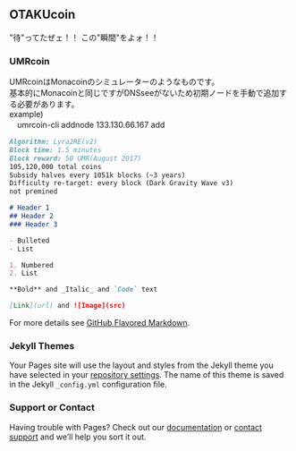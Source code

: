 ## OTAKUcoin

"待"ってたぜェ！！ この"瞬間"をよォ！！

### UMRcoin

UMRcoinはMonacoinのシミュレーターのようなものです。<br>
基本的にMonacoinと同じですがDNSseeがないため初期ノードを手動で追加する必要があります。<br>
example)<br>
　umrcoin-cli addnode 133.130.66.167 add

```markdown
Algorithm: Lyra2RE(v2)
Block time: 1.5 minutes
Block reward: 50 UMR(August 2017)
105,120,000 total coins
Subsidy halves every 1051k blocks (~3 years)
Difficulty re-target: every block (Dark Gravity Wave v3)
not premined

# Header 1
## Header 2
### Header 3

- Bulleted
- List

1. Numbered
2. List

**Bold** and _Italic_ and `Code` text

[Link](url) and ![Image](src)
```

For more details see [GitHub Flavored Markdown](https://guides.github.com/features/mastering-markdown/).

### Jekyll Themes

Your Pages site will use the layout and styles from the Jekyll theme you have selected in your [repository settings](https://github.com/umarucoin/umarucoin.github.io/settings). The name of this theme is saved in the Jekyll `_config.yml` configuration file.

### Support or Contact

Having trouble with Pages? Check out our [documentation](https://help.github.com/categories/github-pages-basics/) or [contact support](https://github.com/contact) and we’ll help you sort it out.
